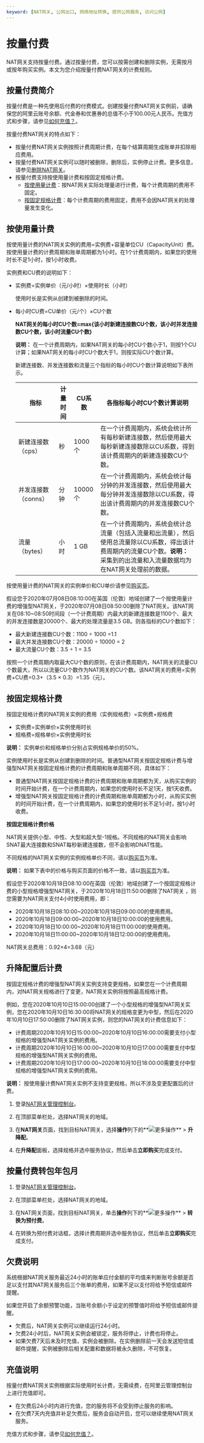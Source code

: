 ```yaml
---
keyword: [NAT网关, 公网出口, 网络地址转换, 提供公网服务, 访问公网]
---
```


# 按量付费

NAT网关支持按量付费。通过按量付费，您可以按需创建和删除实例，无需按月或按年购买实例。本文为您介绍按量付费NAT网关的计费规则。

## 按量付费简介

按量付费是一种先使用后付费的付费模式。创建按量付费NAT网关实例前，请确保您的阿里云账号余额、代金券和优惠券的总值不小于100.00元人民币。充值方式和步骤，请参见[如何充值？](https://help.aliyun.com/document_detail/37107.html)。

按量付费NAT网关的特点如下：

-   按量付费NAT网关实例按照计费周期计费，在每个结算周期生成账单并扣除相应费用。
-   按量付费NAT网关实例可以随时被删除，删除后，实例停止计费。更多信息，请参见[删除NAT网关](/cn.zh-CN/用户指南/NAT网关实例/使用NAT网关.md)。
-   按量付费支持按使用量计费和按固定规格计费。
    -   [按使用量计费](#section_v5g_sue_5bj)：按NAT网关实际处理量进行计费，每个计费周期的费用不固定。
    -   [按固定规格计费](#section_dzk_6u6_9e9)：每个计费周期的费用固定，费用不会因NAT网关的处理量发生变化。

## 按使用量计费

按使用量计费的NAT网关实例的费用=实例费+容量单位CU（CapacityUnit）费。按使用量计费的计费周期和账单周期都为1小时。在1个计费周期内，如果您的使用时长不足1小时，按1小时收费。

实例费和CU费的说明如下：

-   实例费=实例单价（元/小时）×使用时长（小时）

    使用时长是实例从创建到被删除的时间。

-   每小时CU费=CU单价（元/个）×CU个数

    **NAT网关的每小时CU个数=max\{该小时新建连接数CU个数，该小时并发连接数CU个数，该小时流量CU个数\}**

    **说明：** 在一个计费周期内，如果NAT网关的每小时CU个数小于1，则按1个CU计算；如果NAT网关的每小时CU个数大于1，则按实际CU个数计算。

    新建连接数、并发连接数和流量三个指标的每小时CU个数计算说明如下表所示。

    |指标|计量时间|CU系数|各指标每小时CU个数计算说明|
    |--|----|----|--------------|
    |新建连接数（cps）|秒|1000个|在一个计费周期内，系统会统计所有每秒新建连接数，然后使用最大每秒新建连接数除以CU系数，得到该计费周期内的新建连接数CU个数。 |
    |并发连接数（conns）|分钟|10000个|在一个计费周期内，系统会统计每分钟的并发连接数，然后使用最大每分钟并发连接数除以CU系数，得出该计费周期内的并发连接数CU个数。|
    |流量（bytes）|小时|1 GB|在一个计费周期内，系统会统计总流量（包括入流量和出流量），然后使用总流量除以CU系数，得出该计费周期内的流量CU个数。**说明：** 采集到的出流量和入流量数据均为在NAT网关处理前的数据。 |


按使用量计费的NAT网关的实例单价和CU单价请参见[购买页](https://common-buy.aliyun.com/?commodityCode=nat_gw_pre&regionId=cn-qingdao#/buy)。

假设您于2020年07月08日08:10:00在英国（伦敦）地域创建了一个按使用量计费的增强型NAT网关，于2020年07月08日08:50:00删除了NAT网关。该NAT网关在08:10~08:50时间段（一个计费周期）内最大的新建连接数是1100个、最大的并发连接数是20000个、最大的处理流量是3.5 GB。则各指标的CU个数如下：

-   最大新建连接数CU个数：1100 ÷ 1000 =1.1
-   最大并发连接数CU个数：20000 ÷ 10000 = 2
-   最大流量CU个数：3.5 ÷ 1 = 3.5

按照一个计费周期内取最大CU个数的原则，在该计费周期内，NAT网关的流量CU个数最大，所以以流量CU个数作为NAT网关的CU个数。该NAT网关的费用=实例费+CU费=0.3+（3.5 × 0.3）=1.35（元）。

## 按固定规格计费

按固定规格计费的NAT网关实例的费用（实例规格费）=实例费+规格费

-   实例费=实例单价×实例使用时长
-   规格费=规格单价×实例使用时长

**说明：** 实例单价和规格单价分别占实例规格单价的50%。

实例使用时长是实例从创建到删除的时间。普通型NAT网关按固定规格计费与增强型NAT网关按固定规格计费的计费周期和账单周期不同，具体如下：

-   普通型NAT网关按固定规格计费的计费周期和账单周期都为天，从购买实例的时间开始计费，在一个计费周期内，如果您的使用时长不足1天，按1天收费。
-   增强型NAT网关按固定规格计费的计费周期和账单周期都为小时，从购买实例的时间开始计费，在一个计费周期内，如果您的使用时长不足1小时，按1小时收费。

**按固定规格计费价格**

NAT网关提供小型、中性、大型和超大型-1规格。不同规格的NAT网关会影响SNAT最大连接数和SNAT每秒新建连接数，但不会影响DNAT性能。

不同规格的NAT网关实例的实例规格单价不同，请以[购买页](https://common-buy.aliyun.com/?commodityCode=nat_gw_pre&regionId=cn-qingdao#/buy)为准。

**说明：** 如果下表中的价格与购买页面的价格不一致，请以[购买页](https://common-buy.aliyun.com/?commodityCode=nat_gw_pre&regionId=cn-qingdao#/buy)为准。

假设您于2020年10月18日08:10:00在英国（伦敦）地域创建了一个按固定规格计费的小型规格增强型NAT网关，于2020年10月18日11:50:00删除了NAT网关 ，则您需要为NAT网关支付4小时使用费用，即：

-   2020年10月18日08:10:00~2020年10月18日09:00:00的使用费用。
-   2020年10月18日09:00:00~2020年10月18日10:00:00的使用费用。
-   2020年10月18日10:00:00~2020年10月18日11:00:00的使用费用。
-   2020年10月18日11:00:00~2020年10月18日12:00:00的使用费用。

NAT网关总费用：0.92×4=3.68（元）

## 升降配置后计费

按固定规格计费的增强型NAT网关实例支持变更规格，如果您在一个计费周期内，对NAT网关规格进行了变更，NAT网关实例将按照最高规格计费。

例如，您在2020年10月10日15:00:00创建了一个小型规格的增强型NAT网关实例，您在2020年10月10日16:30:00将NAT网关的规格变更为中型，然后在2020年10月10日17:50:00删除了NAT网关实例，则您的NAT网关的计费信息如下：

-   计费周期2020年10月10日15:00:00~2020年10月10日16:00:00需要支付小型规格的增强型NAT网关实例的费用。
-   计费周期2020年10月10日16:00:00~2020年10月10日17:00:00需要支付中型规格的增强型NAT网关实例的费用。
-   计费周期2020年10月10日17:00:00~2020年10月10日18:00:00需要支付中型规格的增强型NAT网关实例的费用。

**说明：** 按使用量计费NAT网关实例不支持变更规格，所以不涉及变更配置后的计费。

1.  登录[NAT网关管理控制台](https://vpc.console.aliyun.com/nat)。

2.  在顶部菜单栏处，选择NAT网关的地域。

3.  在**NAT网关**页面，找到目标NAT网关，选择**操作**列下的**![更多操作](https://static-aliyun-doc.oss-accelerate.aliyuncs.com/assets/img/zh-CN/2081359951/p103337.png)** \> **升降配**。

4.  在**升降配**面板，选择规格并选中服务协议，然后单击**立即购买**完成支付。


## 按量付费转包年包月

1.  登录[NAT网关管理控制台](https://vpc.console.aliyun.com/nat)。

2.  在顶部菜单栏处，选择NAT网关的地域。

3.  在NAT网关页面，找到目标NAT网关，单击**操作**列下的**![更多操作](https://static-aliyun-doc.oss-accelerate.aliyuncs.com/assets/img/zh-CN/2081359951/p103337.png)** \> **转换为预付费**。

4.  在转换为预付费对话框，选择计费周期并选中服务协议，然后单击**立即购买**完成支付。


## 欠费说明

系统根据NAT网关服务最近24小时的账单应付金额的平均值来判断账号余额是否足以支付其NAT网关服务后三个账单的费用，如果不足以支付将给予短信或邮件提醒。

如果您开启了余额预警功能，当账号余额小于设定的预警值时将给予短信或邮件提醒。

-   欠费后，NAT网关实例可以继续运行24小时。
-   欠费24小时后，NAT网关实例会被锁定，服务将停止，计费也将停止。
-   如果欠费7天后未及时充值，实例会被删除。在实例删除前一天会发送短信或邮件提醒，实例被删除后相关配置和数据将被永久删除，不可恢复。

## 充值说明

按量付费NAT网关实例根据实际使用时长计费，无需续费，在阿里云管理控制台上进行充值即可。

-   在欠费后24小时内进行充值，您的服务将不会受到停止服务的影响。
-   在欠费7天内充值并补足欠费后，服务会自动开启，您可以继续使用NAT网关服务。

充值方式和步骤，请参见[如何充值？](https://help.aliyun.com/document_detail/37107.html)。

